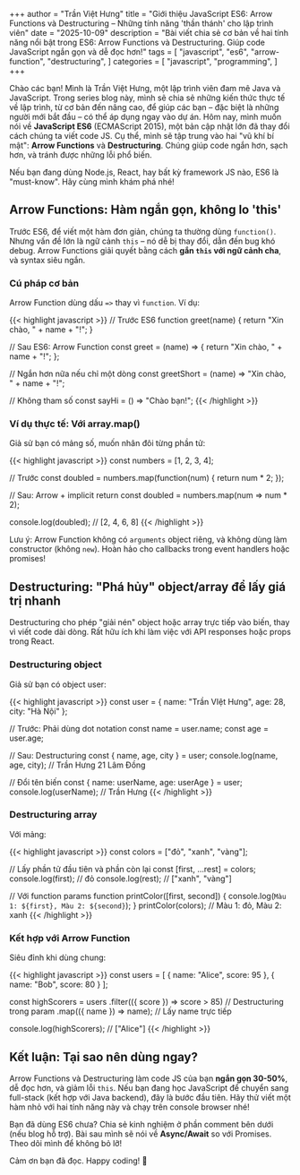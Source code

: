 +++
author = "Trần Việt Hưng"
title = "Giới thiệu JavaScript ES6: Arrow Functions và Destructuring – Những tính năng 'thần thánh' cho lập trình viên"
date = "2025-10-09"
description = "Bài viết chia sẻ cơ bản về hai tính năng nổi bật trong ES6: Arrow Functions và Destructuring. Giúp code JavaScript ngắn gọn và dễ đọc hơn!"
tags = [
    "javascript",
    "es6",
    "arrow-function",
    "destructuring",
]
categories = [
    "javascript",
    "programming",
]
+++

Chào các bạn! Mình là Trần Việt Hưng, một lập trình viên đam mê Java và JavaScript. Trong series blog này, mình sẽ chia sẻ những kiến thức thực tế về lập trình, từ cơ bản đến nâng cao, để giúp các bạn – đặc biệt là những người mới bắt đầu – có thể áp dụng ngay vào dự án. Hôm nay, mình muốn nói về **JavaScript ES6** (ECMAScript 2015), một bản cập nhật lớn đã thay đổi cách chúng ta viết code JS. Cụ thể, mình sẽ tập trung vào hai "vũ khí bí mật": **Arrow Functions** và **Destructuring**. Chúng giúp code ngắn hơn, sạch hơn, và tránh được những lỗi phổ biến.

Nếu bạn đang dùng Node.js, React, hay bất kỳ framework JS nào, ES6 là "must-know". Hãy cùng mình khám phá nhé!

## Arrow Functions: Hàm ngắn gọn, không lo 'this'

Trước ES6, để viết một hàm đơn giản, chúng ta thường dùng `function()`. Nhưng vấn đề lớn là ngữ cảnh `this` – nó dễ bị thay đổi, dẫn đến bug khó debug. Arrow Functions giải quyết bằng cách **gắn `this` với ngữ cảnh cha**, và syntax siêu ngắn.

### Cú pháp cơ bản
Arrow Function dùng dấu `=>` thay vì `function`. Ví dụ:

{{< highlight javascript >}}
// Trước ES6
function greet(name) {
  return "Xin chào, " + name + "!";
}

// Sau ES6: Arrow Function
const greet = (name) => {
  return "Xin chào, " + name + "!";
};

// Ngắn hơn nữa nếu chỉ một dòng
const greetShort = (name) => "Xin chào, " + name + "!";

// Không tham số
const sayHi = () => "Chào bạn!";
{{< /highlight >}}

### Ví dụ thực tế: Với array.map()
Giả sử bạn có mảng số, muốn nhân đôi từng phần tử:

{{< highlight javascript >}}
const numbers = [1, 2, 3, 4];

// Trước
const doubled = numbers.map(function(num) {
  return num * 2;
});

// Sau: Arrow + implicit return
const doubled = numbers.map(num => num * 2);

console.log(doubled); // [2, 4, 6, 8]
{{< /highlight >}}

Lưu ý: Arrow Function không có `arguments` object riêng, và không dùng làm constructor (không `new`). Hoàn hảo cho callbacks trong event handlers hoặc promises!

## Destructuring: "Phá hủy" object/array để lấy giá trị nhanh

Destructuring cho phép "giải nén" object hoặc array trực tiếp vào biến, thay vì viết code dài dòng. Rất hữu ích khi làm việc với API responses hoặc props trong React.

### Destructuring object
Giả sử bạn có object user:

{{< highlight javascript >}}
const user = {
  name: "Trần VIệt Hưng",
  age: 28,
  city: "Hà Nội"
};

// Trước: Phải dùng dot notation
const name = user.name;
const age = user.age;

// Sau: Destructuring
const { name, age, city } = user;
console.log(name, age, city); // Trần Hưng 21 Lâm Đồng

// Đổi tên biến
const { name: userName, age: userAge } = user;
console.log(userName); // Trần Hưng
{{< /highlight >}}

### Destructuring array
Với mảng:

{{< highlight javascript >}}
const colors = ["đỏ", "xanh", "vàng"];

// Lấy phần tử đầu tiên và phần còn lại
const [first, ...rest] = colors;
console.log(first); // đỏ
console.log(rest); // ["xanh", "vàng"]

// Với function params
function printColor([first, second]) {
  console.log(`Màu 1: ${first}, Màu 2: ${second}`);
}
printColor(colors); // Màu 1: đỏ, Màu 2: xanh
{{< /highlight >}}

### Kết hợp với Arrow Function
Siêu đỉnh khi dùng chung:

{{< highlight javascript >}}
const users = [
  { name: "Alice", score: 95 },
  { name: "Bob", score: 80 }
];

const highScorers = users
  .filter(({ score }) => score > 85)  // Destructuring trong param
  .map(({ name }) => name);           // Lấy name trực tiếp

console.log(highScorers); // ["Alice"]
{{< /highlight >}}

## Kết luận: Tại sao nên dùng ngay?

Arrow Functions và Destructuring làm code JS của bạn **ngắn gọn 30-50%**, dễ đọc hơn, và giảm lỗi `this`. Nếu bạn đang học JavaScript để chuyển sang full-stack (kết hợp với Java backend), đây là bước đầu tiên. Hãy thử viết một hàm nhỏ với hai tính năng này và chạy trên console browser nhé!

Bạn đã dùng ES6 chưa? Chia sẻ kinh nghiệm ở phần comment bên dưới (nếu blog hỗ trợ). Bài sau mình sẽ nói về **Async/Await** so với Promises. Theo dõi mình để không bỏ lỡ!

Cảm ơn bạn đã đọc. Happy coding! 🚀

<!--more-->